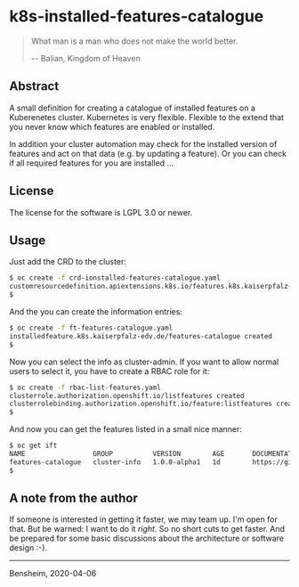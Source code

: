 # k8s-installed-features-catalogue

> What man is a man who does not make the world better.
>
> -- Balian, Kingdom of Heaven

## Abstract
A small definition for creating a catalogue of installed features on a
Kuberenetes cluster. Kubernetes is very flexible. Flexible to the extend that
you never know which features are enabled or installed.

In addition your cluster automation may check for the installed version of
features and act on that data (e.g. by updating a feature). Or you can check if
all required features for you are installed ...


## License
The license for the software is LGPL 3.0 or newer. 

## Usage
Just add the CRD to the cluster:

```bash
$ oc create -f crd-ionstalled-features-catalogue.yaml
customresourcedefinition.apiextensions.k8s.io/features.k8s.kaiserpfalz-edv.de created
$ 
```

And the you can create the information entries:
```bash
$ oc create -f ft-features-catalogue.yaml
installedfeature.k8s.kaiserpfalz-edv.de/features-catalogue created
$ 
```

Now you can select the info as cluster-admin. If you want to allow normal users to select it, you have to create a RBAC 
role for it:

```bash
$ oc create -f rbac-list-features.yaml 
clusterrole.authorization.openshift.io/listfeatures created
clusterrolebinding.authorization.openshift.io/feature:listfeatures created
$
```

And now you can get the features listed in a small nice manner:

```bash
$ oc get ift
NAME                 GROUP          VERSION        AGE       DOCUMENTATION
features-catalogue   cluster-info   1.0.0-alpha1   1d        https://github.com/klenkes74/k8s-installed-features-catalogue/
$
```

## A note from the author
If someone is interested in getting it faster, we may team up. I'm open for that. But be warned: I want to do it 
_right_. So no short cuts to get faster. And be prepared for some basic discussions about the architecture or software 
design :-).

---
Bensheim, 2020-04-06
